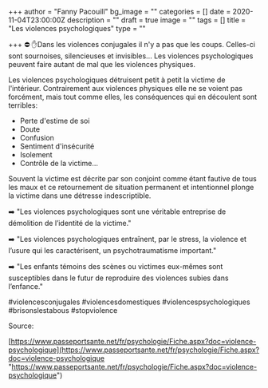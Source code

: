 +++
author = "Fanny Pacouill"
bg_image = ""
categories = []
date = 2020-11-04T23:00:00Z
description = ""
draft = true
image = ""
tags = []
title = "Les violences psychologiques"
type = ""

+++
⛔ ✋Dans les violences conjugales il n'y a pas que les coups. Celles-ci sont sournoises, silencieuses et invisibles... Les violences psychologiques peuvent faire autant de mal que les violences physiques. 

Les violences psychologiques détruisent petit à petit la victime de l'intérieur. Contrairement aux violences physiques elle ne se voient pas forcément, mais tout comme elles, les conséquences qui en découlent sont terribles: 

* Perte d'estime de soi
* Doute
* Confusion
* Sentiment d'insécurité
* Isolement
* Contrôle de la victime...  

Souvent la victime est décrite par son conjoint comme étant fautive de tous les maux et ce retournement de situation permanent et intentionnel plonge la victime dans une détresse indescriptible.

➡️ "Les violences psychologiques sont une véritable entreprise de démolition de l’identité de la victime." 

➡️ "Les violences psychologiques entraînent, par le stress, la violence et l’usure qui les caractérisent, un psychotraumatisme important." 

➡️ "Les enfants témoins des scènes ou victimes eux-mêmes sont susceptibles dans le futur de reproduire des violences subies dans l’enfance." 

\#violencesconjugales #violencesdomestiques #violencespsychologiques #brisonslestabous #stopviolence 

Source: 

[https://www.passeportsante.net/fr/psychologie/Fiche.aspx?doc=violence-psychologique](https://www.passeportsante.net/fr/psychologie/Fiche.aspx?doc=violence-psychologique "https://www.passeportsante.net/fr/psychologie/Fiche.aspx?doc=violence-psychologique")